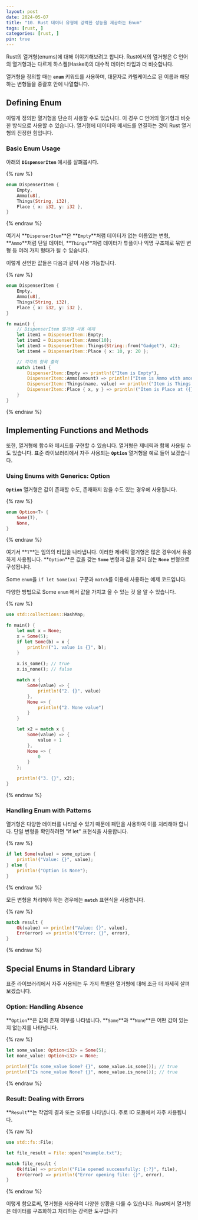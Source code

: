```yaml
---
layout: post
date: 2024-05-07
title: "10. Rust 데이터 유형에 강력한 성능을 제공하는 Enum"
tags: [rust, ]
categories: [rust, ]
pin: true
---
```



Rust의 열거형(enums)에 대해 이야기해보려고 합니다. Rust에서의 열거형은 C 언어의 열거형과는 다르게 하스켈(Haskell)의 대수적 데이터 타입과 더 비슷합니다. 


열거형을 정의할 때는 **`enum`** 키워드를 사용하며, 대문자로 카멜케이스로 된 이름과 해당하는 변형들을 중괄호 안에 나열합니다.


## **Defining Enum**


이렇게 정의한 열거형을 단순히 사용할 수도 있습니다. 이 경우 C 언어의 열거형과 비슷한 방식으로 사용할 수 있습니다. 열거형에 데이터와 메서드를 연결하는 것이 Rust 열거형의 진정한 힘입니다.


### **Basic Enum Usage**


아래의 **`DispenserItem`** 예시를 살펴봅시다.


{% raw %}
```rust
enum DispenserItem {
    Empty,
    Ammo(u8),
    Things(String, i32),
    Place { x: i32, y: i32 },
}
```
{% endraw %}


여기서 **`DispenserItem`**은 **`Empty`**처럼 데이터가 없는 이름있는 변형, **`Ammo`**처럼 단일 데이터, **`Things`**처럼 데이터가 튜플이나 익명 구조체로 묶인 변형 등 여러 가지 형태가 될 수 있습니다.


이렇게 선언한 값들은 다음과 같이 사용 가능합니다.


{% raw %}
```rust
enum DispenserItem {
    Empty,
    Ammo(u8),
    Things(String, i32),
    Place { x: i32, y: i32 },
}

fn main() {
    // DispenserItem 열거형 사용 예제
    let item1 = DispenserItem::Empty;
    let item2 = DispenserItem::Ammo(10);
    let item3 = DispenserItem::Things(String::from("Gadget"), 42);
    let item4 = DispenserItem::Place { x: 10, y: 20 };

    // 각각의 항목 출력
    match item1 {
        DispenserItem::Empty => println!("Item is Empty"),
        DispenserItem::Ammo(amount) => println!("Item is Ammo with amount: {}", amount),
        DispenserItem::Things(name, value) => println!("Item is Things: {} - {}", name, value),
        DispenserItem::Place { x, y } => println!("Item is Place at ({}, {})", x, y),
    }
}

```
{% endraw %}


## **Implementing Functions and Methods**


또한, 열거형에 함수와 메서드를 구현할 수 있습니다. 열거형은 제네릭과 함께 사용될 수도 있습니다. 표준 라이브러리에서 자주 사용되는 **`Option`** 열거형을 예로 들어 보겠습니다.


### **Using Enums with Generics: Option**


**`Option`** 열거형은 값이 존재할 수도, 존재하지 않을 수도 있는 경우에 사용됩니다.


{% raw %}
```rust
enum Option<T> {
    Some(T),
    None,
}
```
{% endraw %}


여기서 **`T`**는 임의의 타입을 나타냅니다. 이러한 제네릭 열거형은 많은 경우에서 유용하게 사용됩니다. **`Option`**은 값을 갖는 **`Some`** 변형과 값을 갖지 않는 **`None`** 변형으로 구성됩니다.


Some `enum`을 `if let Some(xx)` 구문과 `match`를 이용해 사용하는 예제 코드입니다.


다양한 방법으로 Some `enum` 에서 값을 가지고 올 수 있는 것 을 알 수 있습니다.


{% raw %}
```rust
use std::collections::HashMap;

fn main() {
    let mut x = None;
    x = Some(5);
    if let Some(b) = x {
        println!("1. value is {}", b);
    }
    
    x.is_some(); // true
    x.is_none(); // false

    match x {
        Some(value) => {
            println!("2. {}", value)
        },
        None => {
            println!("2. None value")
        }
    }

    let x2 = match x {
        Some(value) => {
            value + 1
        },
        None => {
            0
        }
    };

    println!("3. {}", x2);
}
```
{% endraw %}


### **Handling Enum with Patterns**


열거형은 다양한 데이터를 나타낼 수 있기 때문에 패턴을 사용하여 이를 처리해야 합니다. 단일 변형을 확인하려면 "if let" 표현식을 사용합니다.


{% raw %}
```rust
if let Some(value) = some_option {
    println!("Value: {}", value);
} else {
    println!("Option is None");
}
```
{% endraw %}


모든 변형을 처리해야 하는 경우에는 **`match`** 표현식을 사용합니다.


{% raw %}
```rust
match result {
    Ok(value) => println!("Value: {}", value),
    Err(error) => println!("Error: {}", error),
}
```
{% endraw %}


## **Special Enums in Standard Library**


표준 라이브러리에서 자주 사용되는 두 가지 특별한 열거형에 대해 조금 더 자세히 살펴보겠습니다.


### **Option: Handling Absence**


**`Option`**은 값의 존재 여부를 나타냅니다. **`Some`**과 **`None`**은 어떤 값이 있는지 없는지를 나타냅니다.


{% raw %}
```rust
let some_value: Option<i32> = Some(5);
let none_value: Option<i32> = None;

println!("Is some_value Some? {}", some_value.is_some()); // true
println!("Is none_value None? {}", none_value.is_none()); // true
```
{% endraw %}


### **Result: Dealing with Errors**


**`Result`**는 작업의 결과 또는 오류를 나타냅니다. 주로 IO 모듈에서 자주 사용됩니다.


{% raw %}
```rust
use std::fs::File;

let file_result = File::open("example.txt");

match file_result {
    Ok(file) => println!("File opened successfully: {:?}", file),
    Err(error) => println!("Error opening file: {}", error),
}
```
{% endraw %}


이렇게 함으로써, 열거형을 사용하여 다양한 상황을 다룰 수 있습니다. Rust에서 열거형은 데이터를 구조화하고 처리하는 강력한 도구입니다

